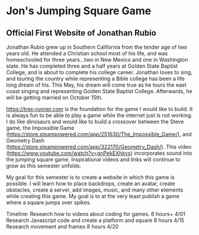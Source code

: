 # Jon's Jumping Square Game

## Official First Website of Jonathan Rubio

Jonathan Rubio grew up in Southern California from the tender age of two years old. He attended a Christian school most of his life, and was homeschooled for three years...two in New Mexico and one in Washington state. He has completed three and a half years at Golden State Baptist College, and is about to complete his college career. Jonathan loves to sing, and touring the country while representing a Bible college has been a life long dream of his. This May, his dream will come true as he tours the east coast singing and representing Golden State Baptist College. Afterwards, he will be getting married on October 15th.

https://trex-runner.com is the foundation for the game I would like to build. It is always fun to be able to play a game while the internet just is not working. I do like dinosaurs and would like to build a crossover between the Steve game, the Impossible Game (https://store.steampowered.com/app/251630/The_Impossible_Game/), and Geometry Dash (https://store.steampowered.com/app/322170/Geometry_Dash/). This video (https://www.youtube.com/watch?v=gnPekEXhkys) incorporates sound into the jumping square game. Inspirational videos and links will continue to grow as this semester unfolds.

My goal for this semester is to create a website in which this game is possible. I will learn how to place backdrops, create an avatar, create obstacles, create a server, add images, music, and many other elements while creating this game. My goal is to at the very least publish a game where a square jumps over spikes.

Timeline:
Research how to videos about coding for games. 6 hours+ 4/01
Research Javascript code and create a platform and square 8 hours 4/15
Research movement and frames 8 hours 4/20
